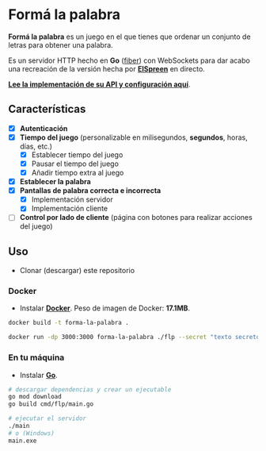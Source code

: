 # Formá la palabra
**Formá la palabra** es un juego en el que tienes que ordenar un conjunto de letras para obtener una palabra.

Es un servidor HTTP hecho en **Go** ([fiber](https://gofiber.io)) con WebSockets para dar acabo una recreación de la versión hecha por **[ElSpreen](https://twitch.tv/elspreen)** en directo.

**[Lee la implementación de su API y configuración aquí](https://github.com/Drylozu/FormaLaPalabra/blob/main/IMPLEMENTATION.md)**.

## Características
- [x] **Autenticación**
- [x] **Tiempo del juego** (personalizable en milisegundos, **segundos**, horas, días, etc.)
  - [x] Establecer tiempo del juego
  - [x] Pausar el tiempo del juego
  - [x] Añadir tiempo extra al juego
- [x] **Establecer la palabra**
- [x] **Pantallas de palabra correcta e incorrecta**
  - [x] Implementación servidor
  - [x] Implementación cliente
- [ ] **Control por lado de cliente** (página con botones para realizar acciones del juego)

## Uso
- Clonar (descargar) este repositorio

### Docker
- Instalar **[Docker](https://www.docker.com/)**. Peso de imagen de Docker: **17.1MB**.
```sh
docker build -t forma-la-palabra .

docker run -dp 3000:3000 forma-la-palabra ./flp --secret "texto secreto para autenticación"
```

### En tu máquina
- Instalar **[Go](https://go.dev/)**.
```sh
# descargar dependencias y crear un ejecutable
go mod download
go build cmd/flp/main.go

# ejecutar el servidor
./main
# o (Windows)
main.exe
```
